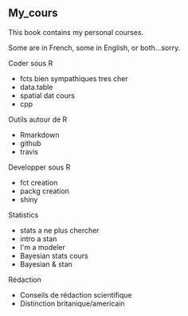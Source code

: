 ## My_cours

This book contains my personal courses.

Some are in French, some in English, or both...sorry.

Coder sous R
- fcts bien sympathiques tres cher
- data.table
- spatial dat cours
- cpp

Outils autour de R
- Rmarkdown
- github
- travis

Developper sous R
- fct creation
- packg creation
- shiny

Statistics
- stats a ne plus chercher
- intro a stan
- I'm a modeler
- Bayesian stats cours
- Bayesian & stan

Rédaction
- Conseils de rédaction scientifique
- Distinction britanique/americain
